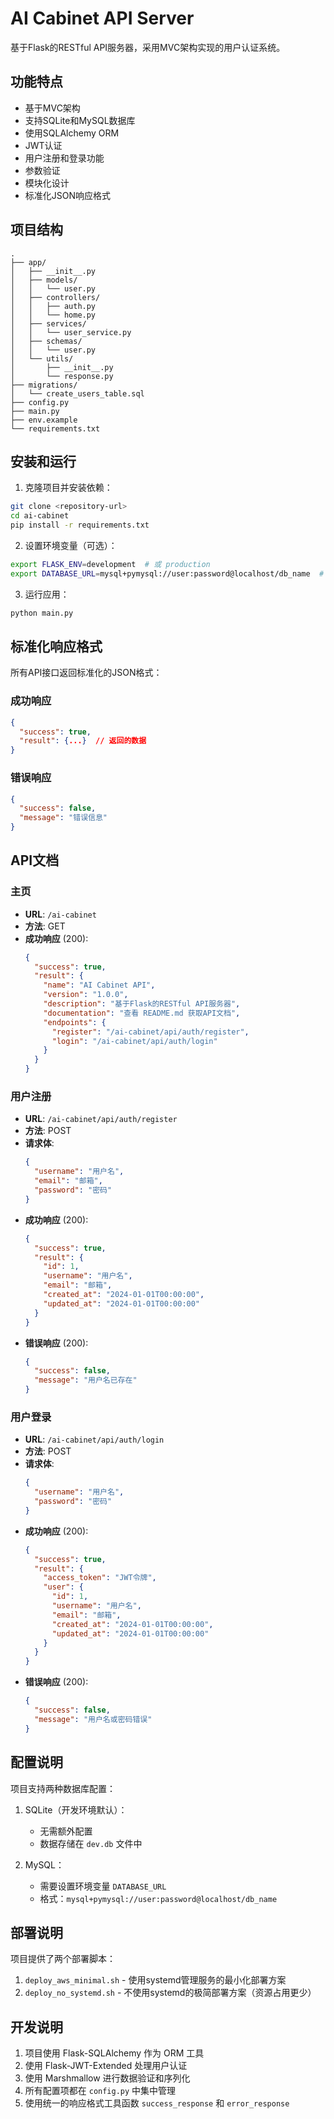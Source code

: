 # AI Cabinet API Server

基于Flask的RESTful API服务器，采用MVC架构实现的用户认证系统。

## 功能特点

- 基于MVC架构
- 支持SQLite和MySQL数据库
- 使用SQLAlchemy ORM
- JWT认证
- 用户注册和登录功能
- 参数验证
- 模块化设计
- 标准化JSON响应格式

## 项目结构

```
.
├── app/
│   ├── __init__.py
│   ├── models/
│   │   └── user.py
│   ├── controllers/
│   │   ├── auth.py
│   │   └── home.py
│   ├── services/
│   │   └── user_service.py
│   ├── schemas/
│   │   └── user.py
│   └── utils/
│       ├── __init__.py
│       └── response.py
├── migrations/
│   └── create_users_table.sql
├── config.py
├── main.py
├── env.example
└── requirements.txt
```

## 安装和运行

1. 克隆项目并安装依赖：

```bash
git clone <repository-url>
cd ai-cabinet
pip install -r requirements.txt
```

2. 设置环境变量（可选）：

```bash
export FLASK_ENV=development  # 或 production
export DATABASE_URL=mysql+pymysql://user:password@localhost/db_name  # 使用MySQL时
```

3. 运行应用：

```bash
python main.py
```

## 标准化响应格式

所有API接口返回标准化的JSON格式：

### 成功响应

```json
{
  "success": true,
  "result": {...}  // 返回的数据
}
```

### 错误响应

```json
{
  "success": false,
  "message": "错误信息"
}
```

## API文档

### 主页

- **URL**: `/ai-cabinet`
- **方法**: GET
- **成功响应** (200):
  ```json
  {
    "success": true,
    "result": {
      "name": "AI Cabinet API",
      "version": "1.0.0",
      "description": "基于Flask的RESTful API服务器",
      "documentation": "查看 README.md 获取API文档",
      "endpoints": {
        "register": "/ai-cabinet/api/auth/register",
        "login": "/ai-cabinet/api/auth/login"
      }
    }
  }
  ```

### 用户注册

- **URL**: `/ai-cabinet/api/auth/register`
- **方法**: POST
- **请求体**:
  ```json
  {
    "username": "用户名",
    "email": "邮箱",
    "password": "密码"
  }
  ```
- **成功响应** (200):
  ```json
  {
    "success": true,
    "result": {
      "id": 1,
      "username": "用户名",
      "email": "邮箱",
      "created_at": "2024-01-01T00:00:00",
      "updated_at": "2024-01-01T00:00:00"
    }
  }
  ```
- **错误响应** (200):
  ```json
  {
    "success": false,
    "message": "用户名已存在"
  }
  ```

### 用户登录

- **URL**: `/ai-cabinet/api/auth/login`
- **方法**: POST
- **请求体**:
  ```json
  {
    "username": "用户名",
    "password": "密码"
  }
  ```
- **成功响应** (200):
  ```json
  {
    "success": true,
    "result": {
      "access_token": "JWT令牌",
      "user": {
        "id": 1,
        "username": "用户名",
        "email": "邮箱",
        "created_at": "2024-01-01T00:00:00",
        "updated_at": "2024-01-01T00:00:00"
      }
    }
  }
  ```
- **错误响应** (200):
  ```json
  {
    "success": false,
    "message": "用户名或密码错误"
  }
  ```

## 配置说明

项目支持两种数据库配置：

1. SQLite（开发环境默认）：
   - 无需额外配置
   - 数据存储在 `dev.db` 文件中

2. MySQL：
   - 需要设置环境变量 `DATABASE_URL`
   - 格式：`mysql+pymysql://user:password@localhost/db_name`

## 部署说明

项目提供了两个部署脚本：

1. `deploy_aws_minimal.sh` - 使用systemd管理服务的最小化部署方案
2. `deploy_no_systemd.sh` - 不使用systemd的极简部署方案（资源占用更少）

## 开发说明

1. 项目使用 Flask-SQLAlchemy 作为 ORM 工具
2. 使用 Flask-JWT-Extended 处理用户认证
3. 使用 Marshmallow 进行数据验证和序列化
4. 所有配置项都在 `config.py` 中集中管理
5. 使用统一的响应格式工具函数 `success_response` 和 `error_response`